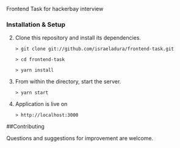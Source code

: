 Frontend Task for hackerbay interview

### Installation & Setup

2.  Clone this repository and install its dependencies.

        > git clone git://github.com/israeladura/frontend-task.git

        > cd frontend-task

        > yarn install

3.  From within the directory, start the server.

        > yarn start

4.  Application is live on

        > http://localhost:3000

##Contributing

Questions and suggestions for improvement are welcome.
